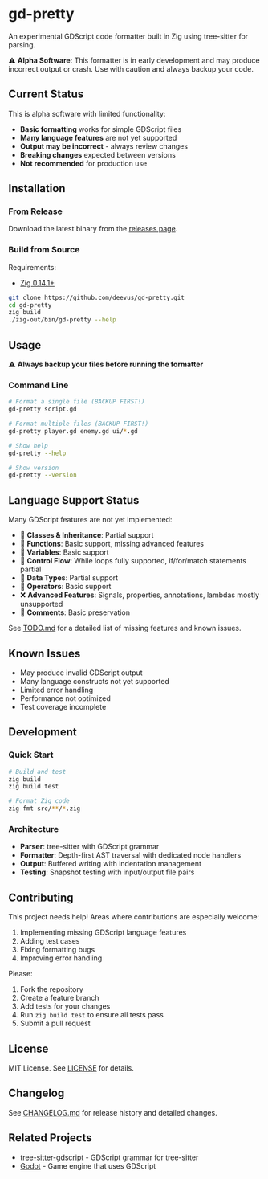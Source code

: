 # gd-pretty

An experimental GDScript code formatter built in Zig using tree-sitter for parsing.

⚠️ **Alpha Software**: This formatter is in early development and may produce incorrect output or crash. Use with caution and always backup your code.

## Current Status

This is alpha software with limited functionality:

- **Basic formatting** works for simple GDScript files
- **Many language features** are not yet supported
- **Output may be incorrect** - always review changes
- **Breaking changes** expected between versions
- **Not recommended** for production use

## Installation

### From Release

Download the latest binary from the [releases page](https://github.com/deevus/gd-pretty/releases).

### Build from Source

Requirements:
- [Zig 0.14.1+](https://ziglang.org/download/)

```bash
git clone https://github.com/deevus/gd-pretty.git
cd gd-pretty
zig build
./zig-out/bin/gd-pretty --help
```

## Usage

⚠️ **Always backup your files before running the formatter**

### Command Line

```bash
# Format a single file (BACKUP FIRST!)
gd-pretty script.gd

# Format multiple files (BACKUP FIRST!)
gd-pretty player.gd enemy.gd ui/*.gd

# Show help
gd-pretty --help

# Show version
gd-pretty --version
```



## Language Support Status

Many GDScript features are not yet implemented:

- 🚧 **Classes & Inheritance**: Partial support
- 🚧 **Functions**: Basic support, missing advanced features
- 🚧 **Variables**: Basic support
- 🚧 **Control Flow**: While loops fully supported, if/for/match statements partial
- 🚧 **Data Types**: Partial support
- 🚧 **Operators**: Basic support
- ❌ **Advanced Features**: Signals, properties, annotations, lambdas mostly unsupported
- 🚧 **Comments**: Basic preservation

See [TODO.md](TODO.md) for a detailed list of missing features and known issues.

## Known Issues

- May produce invalid GDScript output
- Many language constructs not yet supported
- Limited error handling
- Performance not optimized
- Test coverage incomplete

## Development



### Quick Start

```bash
# Build and test
zig build
zig build test

# Format Zig code
zig fmt src/**/*.zig
```

### Architecture

- **Parser**: tree-sitter with GDScript grammar
- **Formatter**: Depth-first AST traversal with dedicated node handlers
- **Output**: Buffered writing with indentation management
- **Testing**: Snapshot testing with input/output file pairs

## Contributing

This project needs help! Areas where contributions are especially welcome:

1. Implementing missing GDScript language features
2. Adding test cases
3. Fixing formatting bugs
4. Improving error handling

Please:
1. Fork the repository
2. Create a feature branch
3. Add tests for your changes
4. Run `zig build test` to ensure all tests pass
5. Submit a pull request

## License

MIT License. See [LICENSE](LICENSE) for details.

## Changelog

See [CHANGELOG.md](CHANGELOG.md) for release history and detailed changes.

## Related Projects

- [tree-sitter-gdscript](https://github.com/PrestonKnopp/tree-sitter-gdscript) - GDScript grammar for tree-sitter
- [Godot](https://godotengine.org/) - Game engine that uses GDScript
